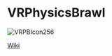 # VRPhysicsBrawl

![VRPBIcon256](https://github.com/Klian326/-Public-VRPhysicsBrawl/assets/48155922/4466cbae-abec-4751-9439-c233c5a9e879)

[Wiki](https://github.com/Klian326/-Public-VRPhysicsBrawl/wiki)
